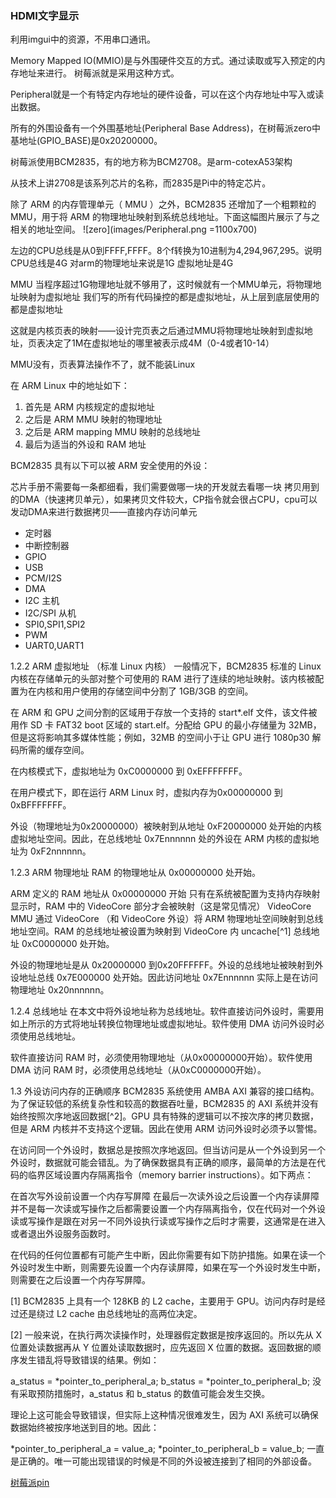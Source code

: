 ### HDMI文字显示
利用imgui中的资源，不用串口通讯。


Memory Mapped IO(MMIO)是与外围硬件交互的方式。通过读取或写入预定的内存地址来进行。
树莓派就是采用这种方式。

Peripheral就是一个有特定内存地址的硬件设备，可以在这个内存地址中写入或读出数据。

所有的外围设备有一个外围基地址(Peripheral Base Address)，在树莓派zero中基地址(GPIO_BASE)是0x20200000。

树莓派使用BCM2835，有的地方称为BCM2708。是arm-cotexA53架构

从技术上讲2708是该系列芯片的名称，而2835是Pi中的特定芯片。

除了 ARM 的内存管理单元（ MMU ）之外，BCM2835 还增加了一个粗颗粒的 MMU，用于将 ARM 的物理地址映射到系统总线地址。下面这幅图片展示了与之相关的地址空间。
![zero](images/Peripheral.png =1100x700)

左边的CPU总线是从0到FFFF,FFFF。8个f转换为10进制为4,294,967,295。说明CPU总线是4G
对arm的物理地址来说是1G
虚拟地址是4G

MMU
当程序超过1G物理地址就不够用了，这时候就有一个MMU单元，将物理地址映射为虚拟地址
我们写的所有代码操控的都是虚拟地址，从上层到底层使用的都是虚拟地址

这就是内核页表的映射——设计完页表之后通过MMU将物理地址映射到虚拟地址，页表决定了1M在虚拟地址的哪里被表示成4M（0-4或者10-14）

MMU没有，页表算法操作不了，就不能装Linux

在 ARM Linux 中的地址如下：

1. 首先是 ARM 内核规定的虚拟地址
2. 之后是 ARM MMU 映射的物理地址
3. 之后是 ARM mapping MMU 映射的总线地址
4. 最后为适当的外设和 RAM 地址


BCM2835 具有以下可以被 ARM 安全使用的外设：

芯片手册不需要每一条都细看，我们需要做哪一块的开发就去看哪一块
拷贝用到的DMA（快速拷贝单元），如果拷贝文件较大，CP指令就会很占CPU，cpu可以发动DMA来进行数据拷贝——直接内存访问单元

* 定时器
* 中断控制器
* GPIO
* USB
* PCM/I2S
* DMA
* I2C 主机
* I2C/SPI 从机
* SPI0,SPI1,SPI2
* PWM
* UART0,UART1

1.2.2 ARM 虚拟地址 （标准 Linux 内核）
一般情况下，BCM2835 标准的 Linux 内核在存储单元的头部对整个可使用的 RAM 进行了连续的地址映射。该内核被配置为在内核和用户使用的存储空间中分割了 1GB/3GB 的空间。

在 ARM 和 GPU 之间分割的区域用于存放一个支持的 start*.elf 文件，该文件被用作 SD 卡 FAT32 boot 区域的 start.elf。分配给 GPU 的最小存储量为 32MB，但是这将影响其多媒体性能；例如，32MB 的空间小于让 GPU 进行 1080p30 解码所需的缓存空间。

在内核模式下，虚拟地址为 0xC0000000 到 0xEFFFFFFF。

在用户模式下，即在运行 ARM Linux 时，虚拟内存为0x00000000 到 0xBFFFFFFF。

外设（物理地址为0x20000000）被映射到从地址 0xF20000000 处开始的内核虚拟地址空间。因此，在总线地址 0x7Ennnnnn 处的外设在 ARM 内核的虚拟地址为 0xF2nnnnnn。

1.2.3 ARM 物理地址
RAM 的物理地址从 0x00000000 处开始。

ARM 定义的 RAM 地址从 0x00000000 开始
只有在系统被配置为支持内存映射显示时，RAM 中的 VideoCore 部分才会被映射（这是常见情况）
VideoCore MMU 通过 VideoCore （和 VideoCore 外设）将 ARM 物理地址空间映射到总线地址空间。RAM 的总线地址被设置为映射到 VideoCore 内 uncache[^1] 总线地址 0xC0000000 处开始。

外设的物理地址是从 0x20000000 到0x20FFFFFF。外设的总线地址被映射到外设地址总线 0x7E000000 处开始。因此访问地址 0x7Ennnnnn 实际上是在访问物理地址 0x20nnnnnn。

1.2.4 总线地址
在本文中将外设地址称为总线地址。软件直接访问外设时，需要用如上所示的方式将地址转换位物理地址或虚拟地址。软件使用 DMA 访问外设时必须使用总线地址。

软件直接访问 RAM 时，必须使用物理地址（从0x00000000开始）。软件使用 DMA 访问 RAM 时，必须使用总线地址（从0xC0000000开始）。

1.3 外设访问内存的正确顺序
BCM2835 系统使用 AMBA AXI 兼容的接口结构。为了保证较低的系统复杂性和较高的数据吞吐量，BCM2835 的 AXI 系统并没有始终按照次序地返回数据[^2]。GPU 具有特殊的逻辑可以不按次序的拷贝数据，但是 ARM 内核并不支持这个逻辑。因此在使用 ARM 访问外设时必须予以警惕。

在访问同一个外设时，数据总是按照次序地返回。但当访问是从一个外设到另一个外设时，数据就可能会错乱。为了确保数据具有正确的顺序，最简单的方法是在代码的临界区域设置内存隔离指令（memory barrier instructions）。如下两点：

在首次写外设前设置一个内存写屏障
在最后一次读外设之后设置一个内存读屏障
并不是每一次读或写操作之后都需要设置一个内存隔离指令，仅在代码对一个外设读或写操作是跟在对另一不同外设执行读或写操作之后时才需要，这通常是在进入或者退出外设服务函数时。

在代码的任何位置都有可能产生中断，因此你需要有如下防护措施。如果在读一个外设时发生中断，则需要先设置一个内存读屏障，如果在写一个外设时发生中断，则需要在之后设置一个内存写屏障。

[1] BCM2835 上具有一个 128KB 的 L2 cache，主要用于 GPU。访问内存时是经过还是绕过 L2 cache 由总线地址的高两位决定。

[2] 一般来说，在执行两次读操作时，处理器假定数据是按序返回的。所以先从 X 位置处读数据再从 Y 位置处读取数据时，应先返回 X 位置的数据。返回数据的顺序发生错乱将导致错误的结果。例如：

a_status = *pointer_to_peripheral_a;
b_status = *pointer_to_peripheral_b;
没有采取预防措施时，a_status 和 b_status 的数值可能会发生交换。

理论上这可能会导致错误，但实际上这种情况很难发生，因为 AXI 系统可以确保数据始终被按序地送到目的地。因此：

*pointer_to_peripheral_a = value_a;
*pointer_to_peripheral_b = value_b;
一直是正确的。唯一可能出现错误的时候是不同的外设被连接到了相同的外部设备。


[树莓派pin](https://pinout.xyz/pinout/5v_power)